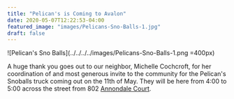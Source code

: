 ```yaml
---
title: "Pelican's is Coming to Avalon"
date: 2020-05-07T12:22:53-04:00
featured_image: "images/Pelicans-Sno-Balls-1.jpg"
draft: false
---
```

![Pelican's Sno Balls](../../../../images/Pelicans-Sno-Balls-1.png =400px)

A huge thank you goes out to our neighbor, Michelle Cochcroft, for her coordination of and most generous invite to the community for the Pelican's Snoballs truck coming out on the 11th of May. They will be here from 4:00 to 5:00 across the street from 802 [Annondale Court](http://www.avalonhoasc.com/contact).
